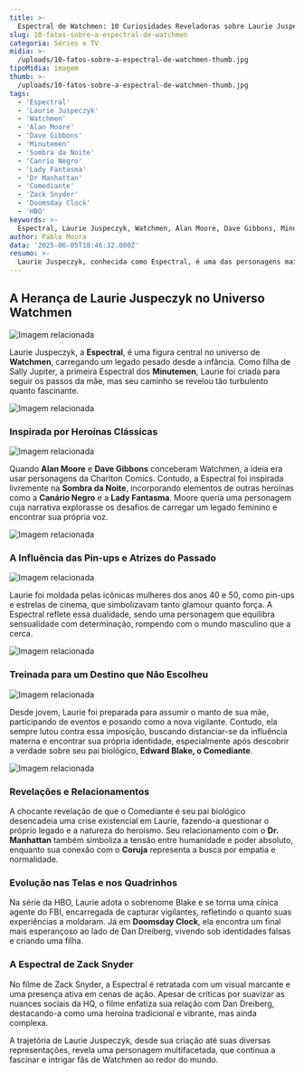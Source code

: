 ```yaml
---
title: >-
  Espectral de Watchmen: 10 Curiosidades Reveladoras sobre Laurie Juspeczyk
slug: 10-fatos-sobre-a-espectral-de-watchmen
categoria: Séries e TV
midia: >-
  /uploads/10-fatos-sobre-a-espectral-de-watchmen-thumb.jpg
tipoMidia: imagem
thumb: >-
  /uploads/10-fatos-sobre-a-espectral-de-watchmen-thumb.jpg
tags:
  - 'Espectral'
  - 'Laurie Juspeczyk'
  - 'Watchmen'
  - 'Alan Moore'
  - 'Dave Gibbons'
  - 'Minutemen'
  - 'Sombra da Noite'
  - 'Canrio Negro'
  - 'Lady Fantasma'
  - 'Dr Manhattan'
  - 'Comediante'
  - 'Zack Snyder'
  - 'Doomsday Clock'
  - 'HBO'
keywords: >-
  Espectral, Laurie Juspeczyk, Watchmen, Alan Moore, Dave Gibbons, Minutemen, Sombra da Noite, Canário Negro, Lady Fantasma, Dr. Manhattan, Comediante, Zack Snyder, Doomsday Clock, HBO
author: Pablo Moura
data: '2025-06-05T18:46:32.000Z'
resumo: >-
  Laurie Juspeczyk, conhecida como Espectral, é uma das personagens mais fascinantes de Watchmen, com uma história rica e complexa que vai além do legado de sua mãe. Descubra fatos intrigantes sobre sua vida, suas influências e sua evolução nos quadrinhos e na TV.
---
```


## A Herança de Laurie Juspeczyk no Universo Watchmen

![Imagem relacionada](/uploads/10-fatos-sobre-a-espectral-de-watchmen-0.jpg)

Laurie Juspeczyk, a **Espectral**, é uma figura central no universo de **Watchmen**, carregando um legado pesado desde a infância. Como filha de Sally Jupiter, a primeira Espectral dos **Minutemen**, Laurie foi criada para seguir os passos da mãe, mas seu caminho se revelou tão turbulento quanto fascinante.

![Imagem relacionada](/uploads/10-fatos-sobre-a-espectral-de-watchmen-1.jpg)

### Inspirada por Heroínas Clássicas

![Imagem relacionada](/uploads/10-fatos-sobre-a-espectral-de-watchmen-2.jpg)

Quando **Alan Moore** e **Dave Gibbons** conceberam Watchmen, a ideia era usar personagens da Charlton Comics. Contudo, a Espectral foi inspirada livremente na **Sombra da Noite**, incorporando elementos de outras heroínas como a **Canário Negro** e a **Lady Fantasma**. Moore queria uma personagem cuja narrativa explorasse os desafios de carregar um legado feminino e encontrar sua própria voz.

![Imagem relacionada](/uploads/10-fatos-sobre-a-espectral-de-watchmen-3.jpg)

### A Influência das Pin-ups e Atrizes do Passado

![Imagem relacionada](/uploads/10-fatos-sobre-a-espectral-de-watchmen-4.jpg)

Laurie foi moldada pelas icônicas mulheres dos anos 40 e 50, como pin-ups e estrelas de cinema, que simbolizavam tanto glamour quanto força. A Espectral reflete essa dualidade, sendo uma personagem que equilibra sensualidade com determinação, rompendo com o mundo masculino que a cerca.

![Imagem relacionada](/uploads/10-fatos-sobre-a-espectral-de-watchmen-5.jpg)

### Treinada para um Destino que Não Escolheu

![Imagem relacionada](/uploads/10-fatos-sobre-a-espectral-de-watchmen-6.jpg)

Desde jovem, Laurie foi preparada para assumir o manto de sua mãe, participando de eventos e posando como a nova vigilante. Contudo, ela sempre lutou contra essa imposição, buscando distanciar-se da influência materna e encontrar sua própria identidade, especialmente após descobrir a verdade sobre seu pai biológico, **Edward Blake, o Comediante**.

![Imagem relacionada](/uploads/10-fatos-sobre-a-espectral-de-watchmen-7.jpg)

### Revelações e Relacionamentos

A chocante revelação de que o Comediante é seu pai biológico desencadeia uma crise existencial em Laurie, fazendo-a questionar o próprio legado e a natureza do heroísmo. Seu relacionamento com o **Dr. Manhattan** também simboliza a tensão entre humanidade e poder absoluto, enquanto sua conexão com o **Coruja** representa a busca por empatia e normalidade.

### Evolução nas Telas e nos Quadrinhos

Na série da HBO, Laurie adota o sobrenome Blake e se torna uma cínica agente do FBI, encarregada de capturar vigilantes, refletindo o quanto suas experiências a moldaram. Já em **Doomsday Clock**, ela encontra um final mais esperançoso ao lado de Dan Dreiberg, vivendo sob identidades falsas e criando uma filha.

### A Espectral de Zack Snyder

No filme de Zack Snyder, a Espectral é retratada com um visual marcante e uma presença ativa em cenas de ação. Apesar de críticas por suavizar as nuances sociais da HQ, o filme enfatiza sua relação com Dan Dreiberg, destacando-a como uma heroína tradicional e vibrante, mas ainda complexa.

A trajetória de Laurie Juspeczyk, desde sua criação até suas diversas representações, revela uma personagem multifacetada, que continua a fascinar e intrigar fãs de Watchmen ao redor do mundo.